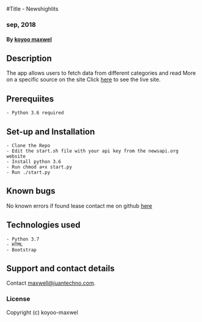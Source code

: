 #Title  - Newshighlits
### sep, 2018
#### By [koyoo maxwel](https://github.com/koyoo-maxwel)

## Description
The app allows users to fetch data from different categories  and read More on a specific source on the site
Click [here](https://highlights.herokuapp.com/) to see the live site.


## Prerequiites
    - Python 3.6 required

## Set-up and Installation
    - Clone the Repo
    - Edit the start.sh file with your api key from the newsapi.org website
    - Install python 3.6
    - Run chmod a+x start.py
    - Run ./start.py

## Known bugs
No known errors if found lease contact me on github [here](koyoo-maxwel)

## Technologies used
    - Python 3.7
    - HTML
    - Bootstrap
    

## Support and contact details
Contact maxwell@juantechno.com.

### License
Copyright (c) koyoo-maxwel